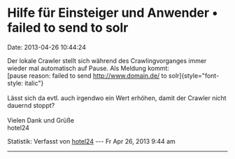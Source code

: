 Hilfe für Einsteiger und Anwender • failed to send to solr
==========================================================

Date: 2013-04-26 10:44:24

Der lokale Crawler stellt sich während des Crawlingvorganges immer
wieder mal automatisch auf Pause. Als Meldung kommt:\
[pause reason: failed to send <http://www.domain.de/> to
solr]{style="font-style: italic"}\
\
Lässt sich da evtl. auch irgendwo ein Wert erhöhen, damit der Crawler
nicht dauernd stoppt?\
\
Vielen Dank und Grüße\
hotel24

Statistik: Verfasst von
[hotel24](http://forum.yacy-websuche.de/memberlist.php?mode=viewprofile&u=8871)
--- Fr Apr 26, 2013 9:44 am

------------------------------------------------------------------------
